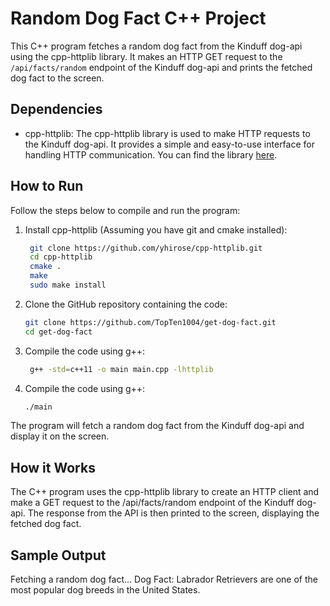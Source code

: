 # Random Dog Fact C++ Project

This C++ program fetches a random dog fact from the Kinduff dog-api using the cpp-httplib library. It makes an HTTP GET request to the `/api/facts/random` endpoint of the Kinduff dog-api and prints the fetched dog fact to the screen.

## Dependencies

- cpp-httplib: The cpp-httplib library is used to make HTTP requests to the Kinduff dog-api. It provides a simple and easy-to-use interface for handling HTTP communication. You can find the library [here](https://github.com/yhirose/cpp-httplib).

## How to Run

Follow the steps below to compile and run the program:

1. Install cpp-httplib (Assuming you have git and cmake installed):
   
   ```bash
    git clone https://github.com/yhirose/cpp-httplib.git
    cd cpp-httplib
    cmake .
    make
    sudo make install

2. Clone the GitHub repository containing the code:

   ```bash
   git clone https://github.com/TopTen1004/get-dog-fact.git
   cd get-dog-fact

3. Compile the code using g++:

   ```bash
    g++ -std=c++11 -o main main.cpp -lhttplib

4. Compile the code using g++:
   ```bash
   ./main

The program will fetch a random dog fact from the Kinduff dog-api and display it on the screen.

## How it Works

The C++ program uses the cpp-httplib library to create an HTTP client and make a GET request to the /api/facts/random endpoint of the Kinduff dog-api. The response from the API is then printed to the screen, displaying the fetched dog fact.

## Sample Output

Fetching a random dog fact...
Dog Fact: Labrador Retrievers are one of the most popular dog breeds in the United States.
